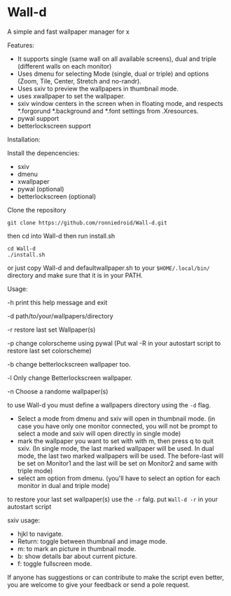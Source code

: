 # Wall-d
A simple and fast wallpaper manager for x

Features:
- It supports single (same wall on all available screens), dual and triple (different walls on each monitor)
- Uses dmenu for selecting Mode (single, dual or triple) and options (Zoom, Tile, Center, Stretch and no-randr).
- Uses sxiv to preview the wallpapers in thumbnail mode.
- uses xwallpaper to set the wallpaper.
- sxiv window centers in the screen when in floating mode, and respects *.forgorund *.background and *.font settings from .Xresources.
- pywal support
- betterlockscreen support

Installation:

Install the depencencies:

- sxiv
- dmenu
- xwallpaper
- pywal (optional)
- betterlockscreen (optional)

Clone the repository
```shell
git clone https://github.com/ronniedroid/Wall-d.git
```
then cd into Wall-d then run install.sh
```shell
cd Wall-d
./install.sh
```
or just copy Wall-d and defaultwallpaper.sh to your `$HOME/.local/bin/` directory and make sure that it is in your PATH.

Usage:

-h print this help message and exit

-d path/to/your/wallpapers/directory

-r restore last set Wallpaper(s)

-p change colorscheme using pywal (Put wal -R in your autostart script to restore last set colorscheme)

-b change betterlockscreen wallpaper too.

-l Only change Betterlockscreen wallpaper.

-n Choose a randome wallpaper(s)

to use Wall-d you must define a wallpapers directory using the `-d` flag.

- Select a mode from dmenu and sxiv will open in thumbnail mode. (in case you have only one monitor connected, you will not be prompt to select a mode and sxiv will open directly in single mode)
- mark the wallpaper you want to set with with m, then press q to quit sxiv. (In single mode, the last marked wallpaper will be used. In dual mode, the last two marked wallpapers will be used. The before-last will be set on Monitor1 and the last will be set on Monitor2 and same with triple mode)
- select am option from dmenu. (you'll have to select an option for each monitor in dual and triple mode)

to restore your last set wallpaper(s) use the `-r` falg. put `Wall-d -r` in your autostart script

sxiv usage:

- hjkl to navigate.
- Return: toggle between thumbnail and image mode.
- m: to mark an picture in thumbnail mode.
- b: show details bar about current picture.
- f: toggle fullscreen mode.

If anyone has suggestions or can contribute to make the script even better, you are welcome to give your feedback or send a pole request.
